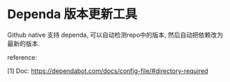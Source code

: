 # Dependa 版本更新工具

Github native 支持 dependa, 可以自动检测repo中的版本, 然后自动把依赖改为最新的版本. 







reference:

[1] Doc: https://dependabot.com/docs/config-file/#directory-required

